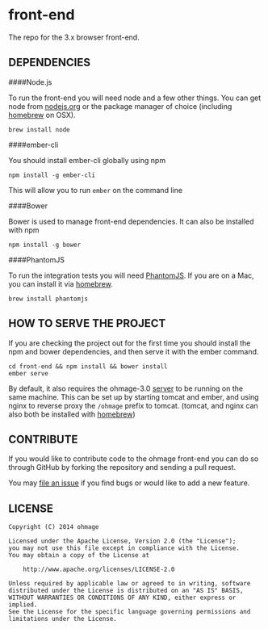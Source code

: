 front-end
=========

The repo for the 3.x browser front-end.

DEPENDENCIES
------------

####Node.js

To run the front-end you will need node and a few other things. You can get node from [nodejs.org]
or the package manager of choice (including [homebrew] on OSX).

    brew install node

####ember-cli

You should install ember-cli globally using npm

    npm install -g ember-cli

This will allow you to run `ember` on the command line

####Bower

Bower is used to manage front-end dependencies. It can also be installed with npm

    npm install -g bower

####PhantomJS

To run the integration tests you will need [PhantomJS]. If you are on a Mac, you can install it
via [homebrew].

    brew install phantomjs

HOW TO SERVE THE PROJECT
------------------------

If you are checking the project out for the first time you should install the npm and bower
dependencies, and then serve it with the ember command.

    cd front-end && npm install && bower install
    ember serve

By default, it also requires the ohmage-3.0 [server] to be running on the same machine. This can
be set up by starting tomcat and ember, and using nginx to reverse proxy the `/ohmage` prefix
to tomcat. (tomcat, and nginx can also both be installed with [homebrew])

CONTRIBUTE
----------

If you would like to contribute code to the ohmage front-end you can do so through
GitHub by forking the repository and sending a pull request.

You may [file an issue](https://github.com/ohmage/front-end/issues/new) if you find bugs or would
like to add a new feature.

LICENSE
-------

    Copyright (C) 2014 ohmage

    Licensed under the Apache License, Version 2.0 (the "License");
    you may not use this file except in compliance with the License.
    You may obtain a copy of the License at

        http://www.apache.org/licenses/LICENSE-2.0

    Unless required by applicable law or agreed to in writing, software
    distributed under the License is distributed on an "AS IS" BASIS,
    WITHOUT WARRANTIES OR CONDITIONS OF ANY KIND, either express or implied.
    See the License for the specific language governing permissions and
    limitations under the License.

[nodejs.org]: http://nodejs.org/
[PhantomJS]: http://phantomjs.org/
[homebrew]: http://brew.sh/
[server]: https://github.com/ohmage/server/tree/ohmage-3.0